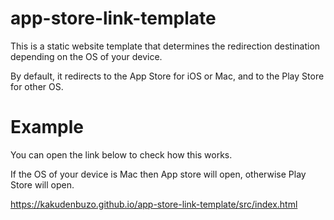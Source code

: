 # app-store-link-template

This is a static website template that determines the redirection destination depending on the OS of your device. 

By default, it redirects to the App Store for iOS or Mac, and to the Play Store for other OS.

# Example

You can open the link below to check how this works.

If the OS of your device is Mac then App store will open, otherwise Play Store will open.


https://kakudenbuzo.github.io/app-store-link-template/src/index.html
